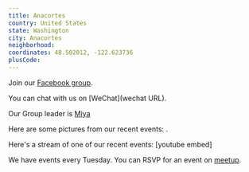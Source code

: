 ```yaml
---
title: Anacortes
country: United States
state: Washington
city: Anacortes
neighborhood: 
coordinates: 48.502012, -122.623736
plusCode:
---
```

Join our [Facebook group](https://www.facebook.com/groups/free.code.camp.anacortes).

You can chat with us on [WeChat](wechat URL).

Our Group leader is [Miya](freecodecamp.org/miya)

Here are some pictures from our recent events:
![]().

Here's a stream of one of our recent events:
[youtube embed]

We have events every Tuesday. You can RSVP for an event on [meetup](meetupurl).
